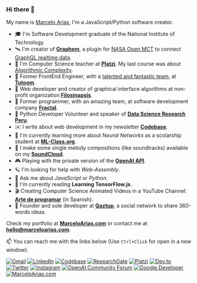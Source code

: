 ### Hi there 👋

My name is [Marcelo Arias](https://marceloarias.com), I'm a JavaScript/Python software creator.

- 🎓 I'm Software Development graduate of the National Institute of Technology.
- 🛰 I'm creator of **[Graphem](https://graphem.space/)**, a plugin for [NASA Open MCT](http://github.com/nasa/openmct) to connect [GraphQL realtime data](https://graphql.org/blog/subscriptions-in-graphql-and-relay/).
- 💚 I'm Computer Science teacher at **[Platzi](https://platzi.com/)**. My last course was about [Algorithmic Complexity](https://platzi.com/cursos/complejidad-js/).
- 🦄 Former FrontEnd Engineer, with a [talented and fantastic team](https://www.linkedin.com/company/bitorical/people/), at **[Tutoom](https://www.tutoom.com)**.
- 🔬 Web developer and creator of graphical interface algorithms at non-profit organization **[Filosinapsis](https://github.com/Filosinapsis/)**.
- 🤖 Former programmer, with an amazing team, at software development company **[Fractal](https://www.linkedin.com/in/celer-s-a-c-98b270a9/)**.
- 🧠 Python Developer Volunteer and speaker of **[Data Science Research Peru](https://www.datascience.pe/)**.
- ✉️ I write about web development in my newsletter **[Codebase](https://www.getrevue.co/profile/codebase)**.
- 🔭 I'm currently learning more about _Neural Networks_ as a scolarship student at **[ML-Class.org](http://ml-class.org/)**.
- 🎹 I make some single melody compositions (like soundtracks) available on my **[SoundCloud](https://soundcloud.com/360macky)**.
- 🎮 Playing with the private version of the **[OpenAI API](https://beta.openai.com/)**.
- 🪐 I'm looking for help with _Web-Assembly_.
- 💬 Ask me about _JavaScript_ or _Python_.
- 📖 I'm currently reading **Learning TensorFlow.js**.
- 🎬 Creating Computer Science Animated Videos in a YouTube Channel: **[Arte de programar](https://www.youtube.com/ArteDeProgramar)** (in Spanish).
- 🚀 Founder and sole developer at **[Qaztup](https://qaztup.org/)**, a social network to share 360-words ideas.

Check my portfolio at **[MarceloArias.com](https://marceloarias.com/)** or contact me at **[hello@marceloarias.com](mailto:hello@marceloarias.com)**.

📫 You can reach me with the links below (Use `Ctrl+Click` for open in a new window).

[![Gmail](https://img.shields.io/badge/-Gmail-D14836?style=for-the-badge&logo=gmail&logoColor=white)](mailto:hello@marceloarias.com)
[![LinkedIn](https://img.shields.io/badge/-LinkedIn-0077B5?style=for-the-badge&logo=linkedin&logoColor=white)](https://www.linkedin.com/in/marcelo-arias/)
[![Codebase](https://img.shields.io/badge/-Codebase%20Newsletter-FF6719?style=for-the-badge&logo=substack&logoColor=white)](https://codebase.substack.com)
[![ResearchGate](https://img.shields.io/badge/-ResearchGate-00CCBB?style=for-the-badge&logo=researchgate&logoColor=white)](https://www.researchgate.net/profile/Marcelo_Arias6)
[![Platzi](https://img.shields.io/badge/-Platzi-98CA3F?style=for-the-badge&logo=platzi&logoColor=white)](https://platzi.com/p/360macky/)
[![Dev.to](https://img.shields.io/badge/-DEV.to-0A0A0A?style=for-the-badge&logo=dev.to&logoColor=white)](https://dev.to/360macky)
[![Twitter](https://img.shields.io/badge/-Twitter-1DA1F2?style=for-the-badge&logo=twitter&logoColor=white)](https://twitter.com/360macky)
[![Instagram](https://img.shields.io/badge/-Instagram-c13584?style=for-the-badge&logo=instagram&logoColor=white)](https://www.instagram.com/360macky/)
[![OpenAI Community Forum](https://img.shields.io/badge/-OpenAI%20Community-412991?style=for-the-badge&logo=openai&logoColor=white)](https://community.openai.com/u/360macky)
[![Google Developer](https://img.shields.io/badge/-Google%20Developer-4285F4?style=for-the-badge&logo=google&logoColor=white)](https://developers.google.com/profile/u/105450756310364484515)
[![MarceloArias.com](https://img.shields.io/badge/-MarceloArias.com-425FC7?style=for-the-badge&logo=atom&logoColor=white)](https://www.marceloarias.com/)
